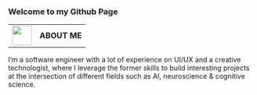 ### Welcome to my Github Page
<table>
  <tr>
    <td>
      <img src="https://github.com/alinvdu/alinvdu/assets/16021447/fd9179fc-cdf2-4bd4-b962-508543624027" width="40">
    </td>
    <td style="vertical-align:middle;">
      <strong>ABOUT ME</strong>
    </td>
  </tr>
</table>
<p>
  I’m a software engineer with a lot of experience on UI/UX and a creative technologist, where I leverage the former skills to build interesting projects at the intersection of different fields such as AI, neuroscience & cognitive science.
</p>
